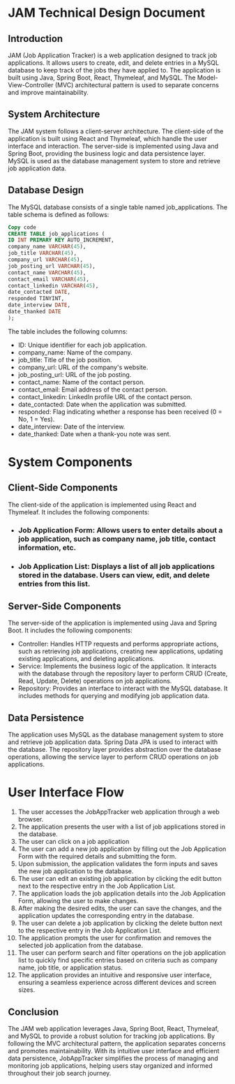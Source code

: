 # JAM Technical Design Document

## Introduction
JAM (Job Application Tracker) is a web application designed to track job applications. It allows users to create, edit, and delete entries in a MySQL database to keep track of the jobs they have applied to. The application is built using Java, Spring Boot, React, Thymeleaf, and MySQL. The Model-View-Controller (MVC) architectural pattern is used to separate concerns and improve maintainability.

## System Architecture
The JAM system follows a client-server architecture. The client-side of the application is built using React and Thymeleaf, which handle the user interface and interaction. The server-side is implemented using Java and Spring Boot, providing the business logic and data persistence layer. MySQL is used as the database management system to store and retrieve job application data.

## Database Design
The MySQL database consists of a single table named job_applications. The table schema is defined as follows:

```sql
Copy code
CREATE TABLE job_applications (
ID INT PRIMARY KEY AUTO_INCREMENT,
company_name VARCHAR(45),
job_title VARCHAR(45),
company_url VARCHAR(45),
job_posting_url VARCHAR(45),
contact_name VARCHAR(45),
contact_email VARCHAR(45),
contact_linkedin VARCHAR(45),
date_contacted DATE,
responded TINYINT,
date_interview DATE,
date_thanked DATE
);
```

The table includes the following columns:

- ID: Unique identifier for each job application.
- company_name: Name of the company.
- job_title: Title of the job position.
- company_url: URL of the company's website.
- job_posting_url: URL of the job posting.
- contact_name: Name of the contact person.
- contact_email: Email address of the contact person.
- contact_linkedin: LinkedIn profile URL of the contact person.
- date_contacted: Date when the application was submitted.
- responded: Flag indicating whether a response has been received (0 = No, 1 = Yes).
- date_interview: Date of the interview.
- date_thanked: Date when a thank-you note was sent.

# System Components
## Client-Side Components
The client-side of the application is implemented using React and Thymeleaf. It includes the following components:

- ### Job Application Form: Allows users to enter details about a job application, such as company name, job title, contact information, etc.
- ### Job Application List: Displays a list of all job applications stored in the database. Users can view, edit, and delete entries from this list.
## Server-Side Components
The server-side of the application is implemented using Java and Spring Boot. It includes the following components:

- Controller: Handles HTTP requests and performs appropriate actions, such as retrieving job applications, creating new applications, updating existing applications, and deleting applications.
- Service: Implements the business logic of the application. It interacts with the database through the repository layer to perform CRUD (Create, Read, Update, Delete) operations on job applications.
- Repository: Provides an interface to interact with the MySQL database. It includes methods for querying and modifying job application data.
## Data Persistence
The application uses MySQL as the database management system to store and retrieve job application data. Spring Data JPA is used to interact with the database. The repository layer provides abstraction over the database operations, allowing the service layer to perform CRUD operations on job applications.

# User Interface Flow
1. The user accesses the JobAppTracker web application through a web browser.
2. The application presents the user with a list of job applications stored in the database.
3. The user can click on a job application
4. The user can add a new job application by filling out the Job Application Form with the required details and submitting the form.
5. Upon submission, the application validates the form inputs and saves the new job application to the database.
6. The user can edit an existing job application by clicking the edit button next to the respective entry in the Job Application List.
7. The application loads the job application details into the Job Application Form, allowing the user to make changes.
8. After making the desired edits, the user can save the changes, and the application updates the corresponding entry in the database.
9. The user can delete a job application by clicking the delete button next to the respective entry in the Job Application List.
10. The application prompts the user for confirmation and removes the selected job application from the database.
11. The user can perform search and filter operations on the job application list to quickly find specific entries based on criteria such as company name, job title, or application status.
12. The application provides an intuitive and responsive user interface, ensuring a seamless experience across different devices and screen sizes.
## Conclusion
The JAM web application leverages Java, Spring Boot, React, Thymeleaf, and MySQL to provide a robust solution for tracking job applications. By following the MVC architectural pattern,
the application separates concerns and promotes maintainability. With its intuitive user interface and efficient data persistence, JobAppTracker simplifies the process of managing and monitoring
job applications, helping users stay organized and informed throughout their job search journey.